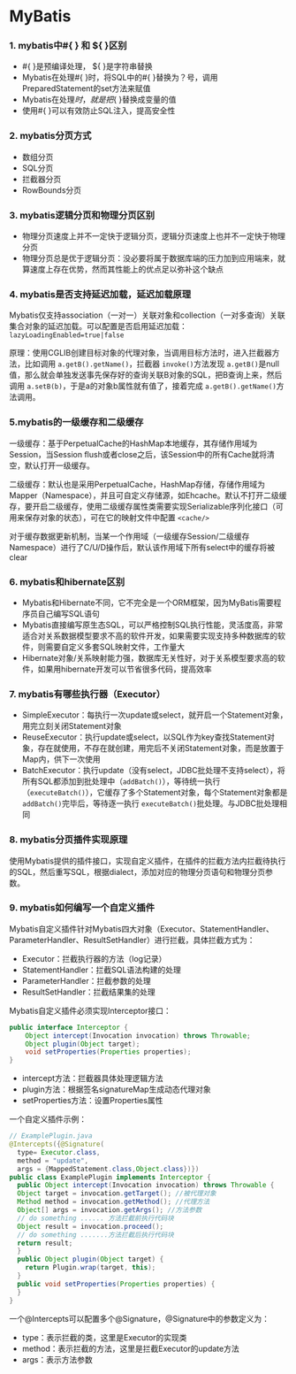 # MyBatis

### 1. mybatis中#{ } 和 ${ }区别

- #{ }是预编译处理， ${  }是字符串替换
- Mybatis在处理#{  }时，将SQL中的#{ }替换为？号，调用PreparedStatement的set方法来赋值
- Mybatis在处理${  }时，就是把${  }替换成变量的值
- 使用#{ }可以有效防止SQL注入，提高安全性



### 2. mybatis分页方式

- 数组分页
- SQL分页
- 拦截器分页
- RowBounds分页



### 3. mybatis逻辑分页和物理分页区别

- 物理分页速度上并不一定快于逻辑分页，逻辑分页速度上也并不一定快于物理分页
- 物理分页总是优于逻辑分页：没必要将属于数据库端的压力加到应用端来，就算速度上存在优势，然而其性能上的优点足以弥补这个缺点



### 4. mybatis是否支持延迟加载，延迟加载原理

Mybatis仅支持association（一对一）关联对象和collection（一对多查询）关联集合对象的延迟加载。可以配置是否启用延迟加载：`lazyLoadingEnabled=true|false`

原理：使用CGLIB创建目标对象的代理对象，当调用目标方法时，进入拦截器方法，比如调用 `a.getB().getName()`，拦截器 `invoke()`方法发现 `a.getB()`是null值，那么就会单独发送事先保存好的查询关联B对象的SQL，把B查询上来，然后调用 `a.setB(b)`，于是a的对象b属性就有值了，接着完成 `a.getB().getName()`方法调用。



### 5.mybatis的一级缓存和二级缓存

一级缓存：基于PerpetualCache的HashMap本地缓存，其存储作用域为Session，当Session flush或者close之后，该Session中的所有Cache就将清空，默认打开一级缓存。

二级缓存：默认也是采用PerpetualCache，HashMap存储，存储作用域为Mapper（Namespace），并且可自定义存储源，如Ehcache。默认不打开二级缓存，要开启二级缓存，使用二级缓存属性类需要实现Serializable序列化接口（可用来保存对象的状态），可在它的映射文件中配置 `<cache/>`

对于缓存数据更新机制，当某一个作用域（一级缓存Session/二级缓存Namespace）进行了C/U/D操作后，默认该作用域下所有select中的缓存将被clear



### 6. mybatis和hibernate区别

- Mybatis和Hibernate不同，它不完全是一个ORM框架，因为MyBatis需要程序员自己编写SQL语句
- Mybatis直接编写原生态SQL，可以严格控制SQL执行性能，灵活度高，非常适合对关系数据模型要求不高的软件开发，如果需要实现支持多种数据库的软件，则需要自定义多套SQL映射文件，工作量大
- Hibernate对象/关系映射能力强，数据库无关性好，对于关系模型要求高的软件，如果用hibernate开发可以节省很多代码，提高效率



### 7. mybatis有哪些执行器（Executor）

- SimpleExecutor：每执行一次update或select，就开启一个Statement对象，用完立刻关闭Statement对象
- ReuseExecutor：执行update或select，以SQL作为key查找Statement对象，存在就使用，不存在就创建，用完后不关闭Statement对象，而是放置于Map内，供下一次使用
- BatchExecutor：执行update（没有select，JDBC批处理不支持select），将所有SQL都添加到批处理中（`addBatch()`），等待统一执行（`executeBatch()`），它缓存了多个Statement对象，每个Statement对象都是 `addBatch()`完毕后，等待逐一执行 `executeBatch()`批处理。与JDBC批处理相同



### 8. mybatis分页插件实现原理

使用Mybatis提供的插件接口，实现自定义插件，在插件的拦截方法内拦截待执行的SQL，然后重写SQL，根据dialect，添加对应的物理分页语句和物理分页参数。



### 9. mybatis如何编写一个自定义插件

Mybatis自定义插件针对Mybatis四大对象（Executor、StatementHandler、ParameterHandler、ResultSetHandler）进行拦截，具体拦截方式为：

- Executor：拦截执行器的方法（log记录）
- StatementHandler：拦截SQL语法构建的处理
- ParameterHandler：拦截参数的处理
- ResultSetHandler：拦截结果集的处理

Mybatis自定义插件必须实现Interceptor接口：

```java
public interface Interceptor {
    Object intercept(Invocation invocation) throws Throwable;
    Object plugin(Object target);
    void setProperties(Properties properties);
}
```

- intercept方法：拦截器具体处理逻辑方法
- plugin方法：根据签名signatureMap生成动态代理对象
- setProperties方法：设置Properties属性

一个自定义插件示例：

```java
// ExamplePlugin.java
@Intercepts({@Signature(
  type= Executor.class,
  method = "update",
  args = {MappedStatement.class,Object.class})})
public class ExamplePlugin implements Interceptor {
  public Object intercept(Invocation invocation) throws Throwable {
  Object target = invocation.getTarget(); //被代理对象
  Method method = invocation.getMethod(); //代理方法
  Object[] args = invocation.getArgs(); //方法参数
  // do something ...... 方法拦截前执行代码块
  Object result = invocation.proceed();
  // do something .......方法拦截后执行代码块
  return result;
  }
  public Object plugin(Object target) {
    return Plugin.wrap(target, this);
  }
  public void setProperties(Properties properties) {
  }
}
```

一个@Intercepts可以配置多个@Signature，@Signature中的参数定义为：

- type：表示拦截的类，这里是Executor的实现类
- method：表示拦截的方法，这里是拦截Executor的update方法
- args：表示方法参数